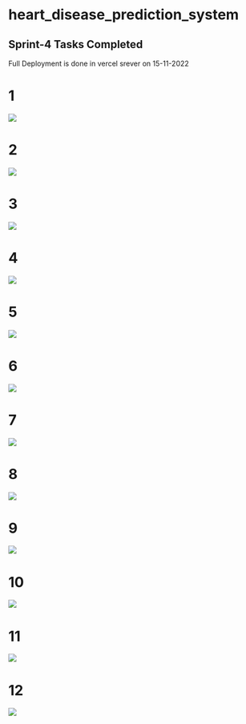 # heart_disease_prediction_system

<h2><b>Sprint-4 Tasks Completed</b></h2>

<p>Full Deployment is done in vercel srever  on 15-11-2022</p>
<h1>1</h1>
<img src = "https://user-images.githubusercontent.com/60309916/200127324-2a657789-99cb-42d5-b901-fda19f42a980.jpg"/>
<h1>2</h1>
<img src = "https://user-images.githubusercontent.com/60309916/200127330-ab778ac5-c3c6-4d54-bac0-b20e5231cd25.jpg"/>
<h1>3</h1>
<img src = "https://user-images.githubusercontent.com/60309916/200127335-f59a37cd-e2b4-4e47-b4a4-4b3df07a70ee.jpg"/>
<h1>4</h1>
<img src = "https://user-images.githubusercontent.com/60309916/200127339-2cfc4d8c-1c89-4110-8ed5-e458fbb0f4e9.jpg"/>
<h1>5</h1>
<img src = "https://user-images.githubusercontent.com/60309916/200127340-30766e50-9b38-49f0-8236-5908a8f58918.jpg"/>
<h1>6</h1>
<img src = "https://user-images.githubusercontent.com/60309916/201507247-379dbb38-a6d7-497b-8551-73085ac27746.jpg"/>
<h1>7</h1>
<img src = "https://user-images.githubusercontent.com/60309916/201507266-fad8805f-5184-4226-9f87-b84cb904f9ae.jpg"/>
<h1>8</h1>
<img src = "https://user-images.githubusercontent.com/60309916/201844720-73221947-e15d-4984-b8be-357de3a0d856.jpg"/>
<h1>9</h1>
<img src = "https://user-images.githubusercontent.com/60309916/201844733-984e978f-fda5-4606-99ef-d5488bff9786.jpg"/>
<h1>10</h1>
<img src = "https://user-images.githubusercontent.com/60309916/201844747-13919fab-f715-441f-a5ca-cfdbde5e42bd.jpg"/>
<h1>11</h1>
<img src = "https://user-images.githubusercontent.com/60309916/201844760-9c52e887-b70b-412c-a8e3-2fd7beefaaf5.jpg"/>
<h1>12</h1>
<img src = "https://user-images.githubusercontent.com/60309916/201844942-419bbff5-fb01-4b02-af5d-d9a7a54d0917.jpg"/>
